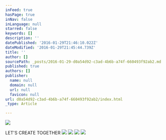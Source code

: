 ```yaml
---
inFeed: true
hasPage: true
inNav: false
inLanguage: null
starred: false
keywords: []
description: ''
datePublished: '2016-01-29T21:46:10.022Z'
dateModified: '2016-01-29T21:45:44.739Z'
title: ''
author: []
sourcePath: _posts/2016-01-29-d0a54d92-c3ad-4b6b-a74f-660493f92ab2.md
published: true
authors: []
publisher:
  name: null
  domain: null
  url: null
  favicon: null
url: d0a54d92-c3ad-4b6b-a74f-660493f92ab2/index.html
_type: Article

---
```

![](https://the-grid-user-content.s3-us-west-2.amazonaws.com/18098fa8-94c1-4df2-8587-67d3ba46082d.jpg)

LET'S CREATE TOGETHER
![](https://the-grid-user-content.s3-us-west-2.amazonaws.com/cd30db7d-977c-405e-bb12-b6b84e921e29.jpg)
![](https://the-grid-user-content.s3-us-west-2.amazonaws.com/633cfd1c-6aa3-4218-82cf-d0ac6c822dbd.png)
![](https://the-grid-user-content.s3-us-west-2.amazonaws.com/68e1de05-b4aa-4e33-a1df-c49197005252.jpg)
![](https://the-grid-user-content.s3-us-west-2.amazonaws.com/d7b1fc50-cc87-47d5-9174-d57b88912066.jpg)